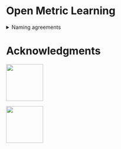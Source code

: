 # Open Metric Learning

<details>
<summary>Naming agreements</summary>
<p>

**Samples, Labels, Categories**

As an example let's consider DeepFashion dataset.
It includes thousands of fashion item ids (we name them `labels` and several photos for each item id
 (we name this individual photos as `samples`).
All of the fashion item ids have their groups like "skirts", "jackets", "shorts" and so on (we name them `categories`).

Note, we avoid using the term `classes` to avoid misunderstanding.

**Miner, Sampler**
* `Sampler` - uses to form batches and passes to `DataLoader`
* `Miner` - uses to form pairs or triplets, usually after batch was formed by `Sampler`

</p>
</details>


# Acknowledgments
<a href="https://www.newyorker.de/" target="_blank"><img src="https://upload.wikimedia.org/wikipedia/commons/thumb/d/d8/New_Yorker.svg/1280px-New_Yorker.svg.png" width="100"/></a>

<a href="https://github.com/catalyst-team/catalyst" target="_blank"><img src="https://raw.githubusercontent.com/catalyst-team/catalyst-pics/master/pics/catalyst_logo.png" width="100"/></a>
